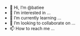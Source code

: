 - 👋 Hi, I’m @batiee
- 👀 I’m interested in ...
- 🌱 I’m currently learning ...
- 💞️ I’m looking to collaborate on ...
- 📫 How to reach me ...

<!---
batiee/batiee is a ✨ special ✨ repository because its `README.md` (this file) appears on your GitHub profile.
You can click the Preview link to take a look at your changes.
--->
